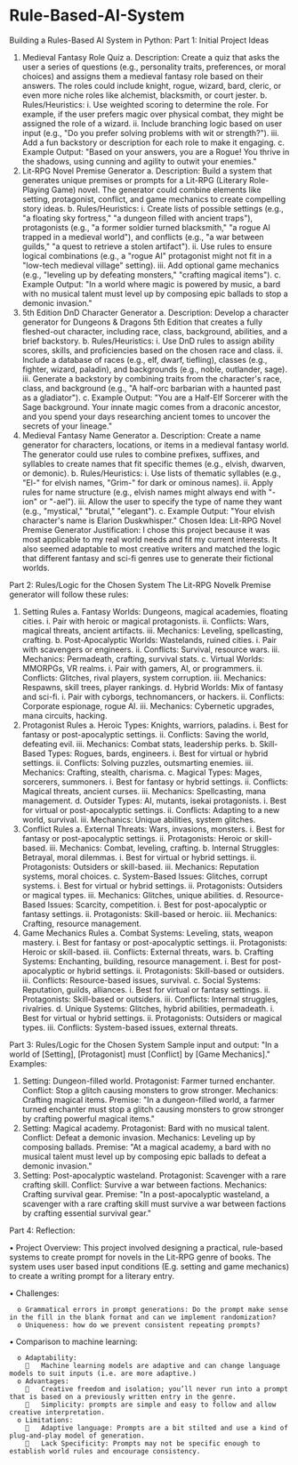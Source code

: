 # Rule-Based-AI-System

Building a Rules-Based AI System in Python:
Part 1: Initial Project Ideas
  1.	Medieval Fantasy Role Quiz
      a.	Description: Create a quiz that asks the user a series of questions (e.g., personality traits, preferences, or moral choices) and assigns them a medieval fantasy role based on their answers. The               roles could include knight, rogue, wizard, bard, cleric, or even more niche roles like alchemist, blacksmith, or court jester.
      b.	Rules/Heuristics:
          i.	Use weighted scoring to determine the role. For example, if the user prefers magic over physical combat, they might be assigned the role of a wizard.
          ii.	Include branching logic based on user input (e.g., "Do you prefer solving problems with wit or strength?").
          iii.	Add a fun backstory or description for each role to make it engaging.
      c.	Example Output: "Based on your answers, you are a Rogue! You thrive in the shadows, using cunning and agility to outwit your enemies."
  2.	Lit-RPG Novel Premise Generator
      a.	Description: Build a system that generates unique premises or prompts for a Lit-RPG (Literary Role-Playing Game) novel. The generator could combine elements like setting, protagonist, conflict, and           game mechanics to create compelling story ideas.
      b.	Rules/Heuristics:
          i.	Create lists of possible settings (e.g., "a floating sky fortress," "a dungeon filled with ancient traps"), protagonists (e.g., "a former soldier turned blacksmith," "a rogue AI trapped in a                  medieval world"), and conflicts (e.g., "a war between guilds," "a quest to retrieve a stolen artifact").
          ii.	Use rules to ensure logical combinations (e.g., a "rogue AI" protagonist might not fit in a "low-tech medieval village" setting).
          iii.	Add optional game mechanics (e.g., "leveling up by defeating monsters," "crafting magical items").
      c.	Example Output: "In a world where magic is powered by music, a bard with no musical talent must level up by composing epic ballads to stop a demonic invasion."
 3.	 5th Edition DnD Character Generator
      a.	Description: Develop a character generator for Dungeons & Dragons 5th Edition that creates a fully fleshed-out character, including race, class, background, abilities, and a brief backstory.
      b.	Rules/Heuristics:
          i.	Use DnD rules to assign ability scores, skills, and proficiencies based on the chosen race and class.
          ii.	Include a database of races (e.g., elf, dwarf, tiefling), classes (e.g., fighter, wizard, paladin), and backgrounds (e.g., noble, outlander, sage).
          iii.	Generate a backstory by combining traits from the character's race, class, and background (e.g., "A half-orc barbarian with a haunted past as a gladiator").
    c.	Example Output: "You are a Half-Elf Sorcerer with the Sage background. Your innate magic comes from a draconic ancestor, and you spend your days researching ancient tomes to uncover the secrets of             your lineage."
  4.	Medieval Fantasy Name Generator
    a.	Description: Create a name generator for characters, locations, or items in a medieval fantasy world. The generator could use rules to combine prefixes, suffixes, and syllables to create names that           fit specific themes (e.g., elvish, dwarven, or demonic).
    b.	Rules/Heuristics:
          i.	Use lists of thematic syllables (e.g., "El-" for elvish names, "Grim-" for dark or ominous names).
          ii.	Apply rules for name structure (e.g., elvish names might always end with "-ion" or "-ael").
          iii.	Allow the user to specify the type of name they want (e.g., "mystical," "brutal," "elegant").
    c.	Example Output: "Your elvish character's name is Elarion Duskwhisper."
Chosen Idea: Lit-RPG Novel Premise Generator
Justification: I chose this project because it was most applicable to my real world needs and fit my current interests. It also seemed adaptable to most creative writers and matched the logic that different fantasy and sci-fi genres use to generate their fictional worlds. 

Part 2: Rules/Logic for the Chosen System
The Lit-RPG Novelk Premise generator will follow these rules: 
  1.	Setting Rules
    a.	Fantasy Worlds: Dungeons, magical academies, floating cities.
        i.	Pair with heroic or magical protagonists.
        ii.	Conflicts: Wars, magical threats, ancient artifacts.
        iii.	Mechanics: Leveling, spellcasting, crafting.
    b.	Post-Apocalyptic Worlds: Wastelands, ruined cities.
        i.	Pair with scavengers or engineers.
        ii.	Conflicts: Survival, resource wars.
        iii.	Mechanics: Permadeath, crafting, survival stats.
    c.	Virtual Worlds: MMORPGs, VR realms.
        i.	Pair with gamers, AI, or programmers.
        ii.	Conflicts: Glitches, rival players, system corruption.
        iii.	Mechanics: Respawns, skill trees, player rankings.
    d.	Hybrid Worlds: Mix of fantasy and sci-fi.
        i.	Pair with cyborgs, technomancers, or hackers.
        ii.	Conflicts: Corporate espionage, rogue AI.
        iii.	Mechanics: Cybernetic upgrades, mana circuits, hacking.
  2.	Protagonist Rules
    a.	Heroic Types: Knights, warriors, paladins.
        i.	Best for fantasy or post-apocalyptic settings.
        ii.	Conflicts: Saving the world, defeating evil.
        iii.	Mechanics: Combat stats, leadership perks.
    b.	Skill-Based Types: Rogues, bards, engineers.
        i.	Best for virtual or hybrid settings.
        ii.	Conflicts: Solving puzzles, outsmarting enemies.
        iii.	Mechanics: Crafting, stealth, charisma.
    c.	Magical Types: Mages, sorcerers, summoners.
        i.	Best for fantasy or hybrid settings.
        ii.	Conflicts: Magical threats, ancient curses.
        iii.	Mechanics: Spellcasting, mana management.
    d.	Outsider Types: AI, mutants, isekai protagonists.
      i.	Best for virtual or post-apocalyptic settings.
      ii.	Conflicts: Adapting to a new world, survival.
      iii.	Mechanics: Unique abilities, system glitches.
  3.	Conflict Rules
    a.	External Threats: Wars, invasions, monsters.
      i.	Best for fantasy or post-apocalyptic settings.
      ii.	Protagonists: Heroic or skill-based.
      iii.	Mechanics: Combat, leveling, crafting.
    b.	Internal Struggles: Betrayal, moral dilemmas.
      i.	Best for virtual or hybrid settings.
      ii.	Protagonists: Outsiders or skill-based.
      iii.	Mechanics: Reputation systems, moral choices.
    c.	System-Based Issues: Glitches, corrupt systems.
      i.	Best for virtual or hybrid settings.
      ii.	Protagonists: Outsiders or magical types.
      iii.	Mechanics: Glitches, unique abilities.
    d.	Resource-Based Issues: Scarcity, competition.
      i.	Best for post-apocalyptic or fantasy settings.
      ii.	Protagonists: Skill-based or heroic.
      iii.	Mechanics: Crafting, resource management.
  4.	Game Mechanics Rules
    a.	Combat Systems: Leveling, stats, weapon mastery.
      i.	Best for fantasy or post-apocalyptic settings.
      ii.	Protagonists: Heroic or skill-based.
      iii.	Conflicts: External threats, wars.
    b.	Crafting Systems: Enchanting, building, resource management.
      i.	Best for post-apocalyptic or hybrid settings.
      ii.	Protagonists: Skill-based or outsiders.
      iii.	Conflicts: Resource-based issues, survival.
    c.	Social Systems: Reputation, guilds, alliances.
      i.	Best for virtual or fantasy settings.
      ii.	Protagonists: Skill-based or outsiders.
      iii.	Conflicts: Internal struggles, rivalries.
    d.	Unique Systems: Glitches, hybrid abilities, permadeath.
      i.	Best for virtual or hybrid settings.
      ii.	Protagonists: Outsiders or magical types.
      iii.	Conflicts: System-based issues, external threats.

     
Part 3: Rules/Logic for the Chosen System 
Sample input and output: 
"In a world of [Setting], [Protagonist] must [Conflict] by [Game Mechanics]."
Examples:
  1.	Setting: Dungeon-filled world.
      Protagonist: Farmer turned enchanter.
      Conflict: Stop a glitch causing monsters to grow stronger.
      Mechanics: Crafting magical items.
      Premise: "In a dungeon-filled world, a farmer turned enchanter must stop a glitch causing monsters to grow stronger by crafting powerful magical items."
  2.	Setting: Magical academy.
      Protagonist: Bard with no musical talent.
      Conflict: Defeat a demonic invasion.
      Mechanics: Leveling up by composing ballads.
      Premise: "At a magical academy, a bard with no musical talent must level up by composing epic ballads to defeat a demonic invasion."
  3.	Setting: Post-apocalyptic wasteland.
      Protagonist: Scavenger with a rare crafting skill.
      Conflict: Survive a war between factions.
      Mechanics: Crafting survival gear.
      Premise: "In a post-apocalyptic wasteland, a scavenger with a rare crafting skill must survive a war between factions by crafting essential survival gear."

Part 4: Reflection: 
 
  •	Project Overview: This project involved designing a practical, rule-based systems to create prompt for novels in the Lit-RPG genre of books. The system uses user based input conditions (E.g. setting and      game mechanics) to create a writing prompt for a literary entry.
  
  •	Challenges:
     
      o	Grammatical errors in prompt generations: Do the prompt make sense in the fill in the blank format and can we implement randomization?
      o	Uniqueness: how do we prevent consistent repeating prompts? 
 
  •	Comparison to machine learning:
      
      o	Adaptability: 
        	Machine learning models are adaptive and can change language models to suit inputs (i.e. are more adaptive.) 
      o	Advantages: 
        	Creative freedom and isolation; you’ll never run into a prompt that is based on a previously written entry in the genre. 
        	Simplicity: prompts are simple and easy to follow and allow creative interpretation. 
      o	Limitations:
        	Adaptive language: Prompts are a bit stilted and use a kind of plug-and-play model of generation. 
        	Lack Specificity: Prompts may not be specific enough to establish world rules and encourage consistency. 


